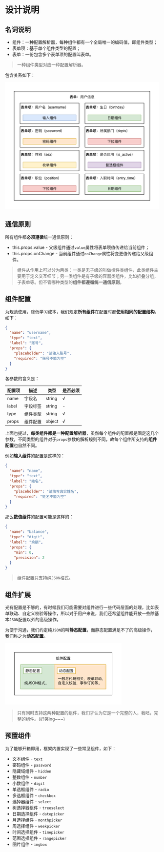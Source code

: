 # 设计说明

## 名词说明

- 组件：一种配置解析器，每种组件都有一个全局唯一的编码值，即组件类型；
- 表单项：基于单个组件类型的配置；
- 表单：一份包含多个表单项的配置叫表单。

> 一种组件类型对应一种配置解析器。

包含关系如下：

![包含关系](https://raw.githubusercontent.com/fanojs/fano/master/docs/_media/form-desc.png)

## 通信原则

所有组件都**必须遵循**统一通信原则：

- this.props.value - 父级组件通过`value`属性将表单项值传递给当前组件；
- this.props.onChange - 当前组件通过`onChange`属性将变更值传递给父级组件。

> 组件从作用上可以分为两类：一类是无子级的叫做控件类组件，此类组件主要用于定义交互细节；另一类组件是有子级的容器类组件，比如折叠分组，子表单等。但不管哪种类型的**组件都遵循统一通信原则**。

## 组件配置

为规范使用，降低学习成本，我们规定**所有组件**在配置时都**使用相同的配置结构**，如下：

```json
{
  "name": "username",
  "type": "text",
  "label": "账号",
  "props": {
    "placeholder": "请输入账号",
    "required": "账号不能为空"
  }
}
```

各参数的含义是：

| 配置项 | 描述 | 类型 | 是否必须 |
| - | - | - | - |
| name | 字段名 | string | √ |
| label | 字段标签 | string | - |
| type | 组件类型 | string | √ |
| props | 组件配置 | object | √ |

上面也提过，**每类组件都是一种配置解析器**，虽然每个组件的配置都是固定这几个参数，不同类型的组件对于`props`参数的解析规则不同，故每个组件所支持的**组件配置**也自然不同。

例如**输入组件**的配置是这样的：

```json
{
  "name": "name",
  "type": "text",
  "label": "姓名",
  "props": {
    "placeholder": "请填写真实姓名",
    "required": "姓名不能为空"
  }
}
```

那么**数值组件**的配置可能是这样的：

```json
{
  "name": "balance",
  "type": "digit",
  "label": "余额",
  "props": {
    "min": 0,
    "precision": 2
  }
}
```

> 组件配置只支持纯`JSON`格式。

## 组件扩展

光有配置是不够的，有时候我们可能需要对组件进行一些代码层面的处理，比如表单联动、自定义校验等操作，所以对于用户来说，我们还希望组件能开放一些除基本`JSON`配置以外的高级操作。

为便于沟通，我们约定纯`JSON`的叫**静态配置**，而静态配置满足不了的高级操作，我们称之为**动态配置**。

![组件配置](https://raw.githubusercontent.com/fanojs/fano/master/docs/_media/form-config.png)

> 只有同时支持这两种配置的组件，我们才认为它是一个完整的人，我呸，完整的组件。(奸笑ing~~~)

## 预置组件

为了能够开箱即用，框架内置实现了一些常见组件，如下：

- 文本组件 - `text`
- 密码组件 - `password`
- 隐藏域组件 - `hidden`
- 整数组件 - `number`
- 小数组件 - `digit`
- 单选框组件 - `radio`
- 多选框组件 - `checkbox`
- 选择器组件 - `select`
- 树选择器组件 - `treeselect`
- 日期选择组件 - `datepicker`
- 月选择组件 - `monthpicker`
- 周选择组件 - `weekpicker`
- 时间选择组件 - `timepicker`
- 范围选择组件 - `rangepicker`
- 图片组件 - `imgbox`